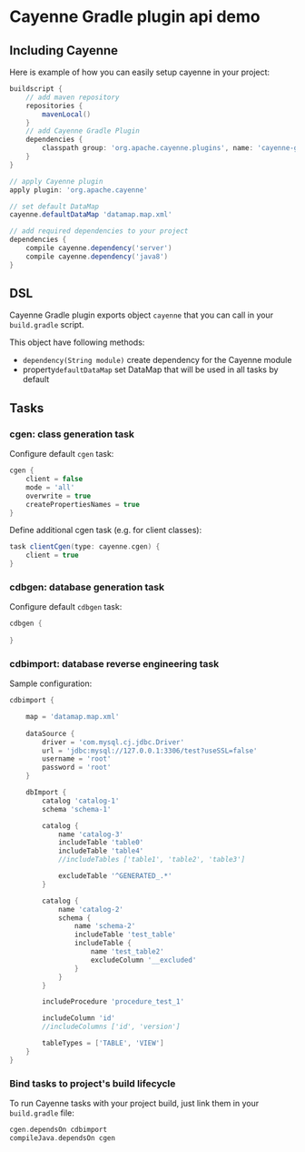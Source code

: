 # Cayenne Gradle plugin api demo

## Including Cayenne

Here is example of how you can easily setup cayenne in your project:
```groovy
buildscript {
    // add maven repository
    repositories {
        mavenLocal()
    }
    // add Cayenne Gradle Plugin
    dependencies {
        classpath group: 'org.apache.cayenne.plugins', name: 'cayenne-gradle-plugin', version: '4.0.M6-SNAPSHOT'
    }
}

// apply Cayenne plugin
apply plugin: 'org.apache.cayenne'

// set default DataMap
cayenne.defaultDataMap 'datamap.map.xml'

// add required dependencies to your project
dependencies {
    compile cayenne.dependency('server')
    compile cayenne.dependency('java8')
}
```

## DSL

Cayenne Gradle plugin exports object ``cayenne`` that you can call in your `build.gradle` script.

This object have following methods:
- ``dependency(String module)`` create dependency for the Cayenne module
- property``defaultDataMap`` set DataMap that will be used in all tasks by default 


## Tasks

### cgen: class generation task 

Configure default `cgen` task:
```groovy
cgen {
    client = false
    mode = 'all'
    overwrite = true
    createPropertiesNames = true
}
```

Define additional cgen task (e.g. for client classes):
```groovy
task clientCgen(type: cayenne.cgen) {
    client = true
}
```

### cdbgen: database generation task
 
Configure default `cdbgen` task:
```groovy
cdbgen {
    
}
```

### cdbimport: database reverse engineering task 

Sample configuration:
```groovy
cdbimport {

    map = 'datamap.map.xml'
    
    dataSource {
        driver = 'com.mysql.cj.jdbc.Driver'
        url = 'jdbc:mysql://127.0.0.1:3306/test?useSSL=false'
        username = 'root'
        password = 'root'
    }

    dbImport {
        catalog 'catalog-1'
        schema 'schema-1'

        catalog {
            name 'catalog-3'
            includeTable 'table0'
            includeTable 'table4'
            //includeTables ['table1', 'table2', 'table3']

            excludeTable '^GENERATED_.*'
        }

        catalog {
            name 'catalog-2'
            schema {
                name 'schema-2'
                includeTable 'test_table'
                includeTable {
                    name 'test_table2'
                    excludeColumn '__excluded'
                }
            }
        }

        includeProcedure 'procedure_test_1'

        includeColumn 'id'
        //includeColumns ['id', 'version']

        tableTypes = ['TABLE', 'VIEW']
    }
}
```

### Bind tasks to project's build lifecycle
To run Cayenne tasks with your project build, just link them in your `build.gradle` file:
```groovy
cgen.dependsOn cdbimport
compileJava.dependsOn cgen
```